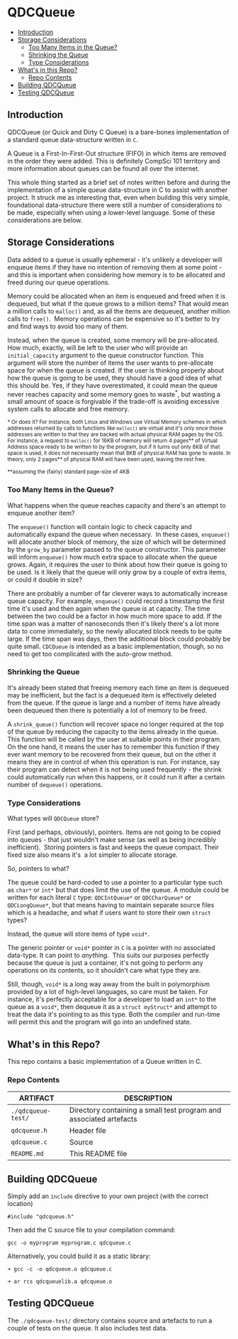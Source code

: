 # QDCQueue

- [Introduction](#introduction)
- [Storage Considerations](#storage-considerations)
  - [Too Many Items in the Queue?](#too-many-items-in-the-queue)
  - [Shrinking the Queue](#shrinking-the-queue)
  - [Type Considerations](#type-considerations)
- [What's in this Repo?](#whats-in-this-repo)
  - [Repo Contents](#repo-contents)
- [Building QDCQueue](#building-qdcqueue)
- [Testing QDCQueue](#testing-qdcqueue)


## Introduction

QDCQueue (or Quick and Dirty C Queue) is a bare-bones implementation of a standard queue data-structure written in `C`.

A Queue is a First-In-First-Out structure (FIFO) in which items are removed in the order they were added. This is definitely CompSci 101 territory and more information about queues can be found all over the internet.

This whole thing started as a brief set of notes written before and during the implementation of a simple queue data-structure in C to assist with another project. It struck me as interesting that, even when building this very simple, foundational data-structure there were still a number of considerations to be made, especially when using a lower-level language. Some of these considerations are below.

## Storage Considerations

Data added to a queue is usually ephemeral - it's unlikely a developer will enqueue items if they have no intention of removing them at some point - and this is important when considering how memory is to be allocated and freed during our queue operations.

Memory could be allocated when an item is enqueued and freed when it is dequeued, but what if the queue grows to a million items? That would mean a million calls to `malloc()` and, as all the items are dequeued, another million calls to `free()`.  Memory operations can be expensive so it's better to try and find ways to avoid too many of them.

Instead, when the queue is created, some memory will be pre-allocated. How much, exactly, will be left to the user who will provide an `initial_capacity` argument to the queue constructor function. This argument will store the number of items the user wants to pre-allocate space for when the queue is created. If the user is thinking properly about how the queue is going to be used, they should have a good idea of what this should be. Yes, if they have overestimated, it could mean the queue never reaches capacity and some memory goes to waste<sup>*</sup>, but wasting a small amount of space is forgivable if the trade-off is avoiding excessive system calls to allocate and free memory.

<sup>* Or does it? For instance, both Linux and Windows use Virtual Memory schemes in which addresses returned by calls to functions like `malloc()` are virtual and it's only once those addresses are written to that they are backed with actual physical RAM pages by the OS. For instance, a request to `malloc()` for 16KB of memory will return 4 pages** of Virtual Address space ready to be written to by the program, but if it turns out only 8KB of that space is used, it does not necessarily mean that 8KB of physical RAM has gone to waste. In theory, only 2 pages** of physical RAM will have been used, leaving the rest free.</sup>

<sup>**assuming the (fairly) standard page-size of 4KB</sup>

### Too Many Items in the Queue?

What happens when the queue reaches capacity and there's an attempt to enqueue another item? 

The `enqueue()` function will contain logic to check capacity and automatically expand the queue when necessary.  In these cases, `enqueue()` will allocate another block of memory, the size of which will be determined by the `grow_by` parameter passed to the queue constructor. This parameter will inform `enqueue()` how much extra space to allocate when the queue grows. Again, it requires the user to think about how their queue is going to be used. Is it likely that the queue will only grow by a couple of extra items, or could it double in size? 

There are probably a number of far cleverer ways to automatically increase queue capacity. For example, `enqueue()` could record a timestamp the first time it's used and then again when the queue is at capacity. The time between the two could be a factor in how much more space to add. If the time span was a matter of nanoseconds then it's likely there's a lot more data to come immediately, so the newly allocated block needs to be quite large. If the time span was days, then the additional block could probably be quite small. `CDCQueue` is intended as a basic implementation, though, so no need to get too complicated with the auto-grow method.

### Shrinking the Queue

It's already been stated that freeing memory each time an item is dequeued may be inefficient, but the fact is a dequeued item is effectively deleted from the queue. If the queue is large and a number of items have already been dequeued then there is potentially a lot of memory to be freed.

A `shrink_queue()` function will recover space no longer required at the top of the queue by reducing the capacity to the items already in the queue. This function will be called by the user at suitable points in their program. On the one hand, it means the user has to remember this function if they ever want memory to be recovered from their queue, but on the other it means they are in control of when this operation is run. For instance, say their program can detect when it is not being used frequently - the shrink could automatically run when this happens, or it could run it after a certain number of `dequeue()` operations.

### Type Considerations

What types will `QDCQueue` store?

First (and perhaps, obviously), pointers. Items are not going to be copied into queues - that just wouldn't make sense (as well as being incredibly inefficient).  Storing pointers is fast and keeps the queue compact. Their fixed size also means it's  a lot simpler to allocate storage. 

So, pointers to what?

The queue could be hard-coded to use a pointer to a particular type such as `char*` or `int*` but that does limit the use of the queue. A module could be written for each literal `C` type: `QDCIntQueue*` or `QDCCharQueue*` or `QDCLongQueue*`, but that means having to maintain separate source files which is a headache, and what if users want to store their own `struct` types?

Instead, the queue will store items of type `void*`.

The generic pointer or `void*` pointer in `C` is a pointer with no associated data-type. It can point to *anything*.  This suits our purposes perfectly because the queue is just a container, it's not going to perform any operations on its contents, so it shouldn't care what type they are.

Still, though, `void*` is a long way away from the built in polymorphism provided by a lot of high-level languages, so care must be taken. For instance, it's perfectly acceptable for a developer to load an `int*` to the queue as a `void*`, then dequeue it as a `struct myStruct*` and attempt to treat the data it's pointing to as this type. Both the compiler and run-time will permit this and the program will go into an undefined state.

## What's in this Repo?

This repo contains a basic implementation of a Queue written in C.

### Repo Contents

| ARTIFACT  | DESCRIPTION  |
|---|---|
| `./qdcqueue-test/` | Directory containing a small test program and associated artefacts    |
| `qdcqueue.h`  | Header file   |
| `qdcqueue.c`  | Source  |
| `README.md`  | This README file  |

## Building QDCQueue

Simply add an `include` directive to your own project (with the correct location)

`#include "qdcqueue.h"`

Then add the C source file to your compilation command:

`gcc -o myprogram myprogram.c qdcqueue.c`

Alternatively, you could build it as a static library:

`➜ gcc -c -o qdcqueue.o qdcqueue.c`

`➜ ar rcs qdcqueuelib.a qdcqueue.o`


## Testing QDCQueue

The `./qdcqueue-test/` directory contains source and artefacts to run a couple of tests on the queue. It also includes test data.
